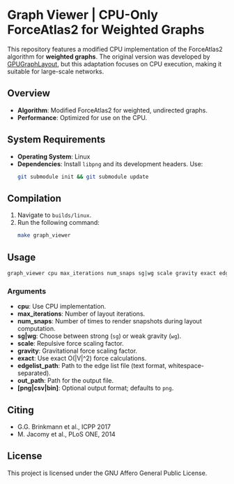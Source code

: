 # Graph Viewer | CPU-Only ForceAtlas2 for Weighted Graphs

This repository features a modified CPU implementation of the ForceAtlas2 algorithm for **weighted graphs**. The original version was developed by [GPUGraphLayout](https://github.com/govertb/GPUGraphLayout), but this adaptation focuses on CPU execution, making it suitable for large-scale networks.

## Overview

- **Algorithm**: Modified ForceAtlas2 for weighted, undirected graphs.
- **Performance**: Optimized for use on the CPU.

## System Requirements

- **Operating System**: Linux
- **Dependencies**: Install `libpng` and its development headers. Use:
  ```bash
  git submodule init && git submodule update
  ```

## Compilation

1. Navigate to `builds/linux`.
2. Run the following command:
   ```bash
   make graph_viewer
   ```

## Usage

```bash
graph_viewer cpu max_iterations num_snaps sg|wg scale gravity exact edgelist_path out_path [png|csv|bin]
```

### Arguments

- **cpu**: Use CPU implementation.
- **max_iterations**: Number of layout iterations.
- **num_snaps**: Number of times to render snapshots during layout computation.
- **sg|wg**: Choose between strong (`sg`) or weak gravity (`wg`).
- **scale**: Repulsive force scaling factor.
- **gravity**: Gravitational force scaling factor.
- **exact**: Use exact O(|V|^2) force calculations.
- **edgelist_path**: Path to the edge list file (text format, whitespace-separated).
- **out_path**: Path for the output file.
- **[png|csv|bin]**: Optional output format; defaults to `png`.

## Citing

- G.G. Brinkmann et al., ICPP 2017
- M. Jacomy et al., PLoS ONE, 2014

## License

This project is licensed under the GNU Affero General Public License.

